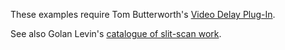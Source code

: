 These examples require Tom Butterworth's [Video Delay Plug-In](http://kriss.cx/tom/video-delay/).

See also Golan Levin's [catalogue of slit-scan work](http://www.flong.com/texts/lists/slit_scan/).